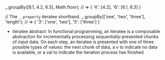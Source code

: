 \_.groupBy([6.1, 4.2, 6.3], Math.floor);
// => { '4': [4.2], '6': [6.1, 6.3] }

// The `_.property` iteratee shorthand.
\_.groupBy(['one', 'two', 'three'], 'length');
// => { '3': ['one', 'two'], '5': ['three'] }

- iteratee abstract: In functional programming, an iteratee is a composable abstraction for incrementally processing sequentially-presented chunks of input data. On each step, an iteratee is presented with one of three possible types of values: the next chunk of data, a v to indicate no data is available, or a val to indicate the iteration process has finished
